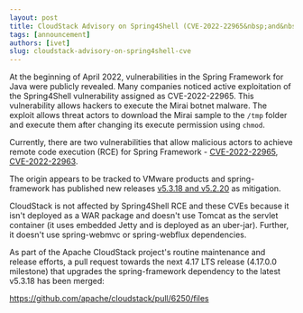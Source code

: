 ```yaml
---
layout: post
title: CloudStack Advisory on Spring4Shell (CVE-2022-22965&nbsp;and&nbsp;CVE-2022-22963)
tags: [announcement]
authors: [ivet]
slug: cloudstack-advisory-on-spring4shell-cve
---
```


At the beginning of April 2022, vulnerabilities in the Spring Framework for Java were publicly revealed. Many companies noticed active exploitation of the Spring4Shell vulnerability assigned as CVE-2022-22965. This vulnerability allows hackers to execute the Mirai botnet malware. The exploit allows threat actors to download the Mirai sample to the `/tmp` folder and execute them after changing its execute permission using `chmod`.

<!-- truncate -->

Currently, there are two vulnerabilities that allow malicious actors to achieve remote code execution (RCE) for Spring Framework - <a href="https://cve.mitre.org/cgi-bin/cvename.cgi?name=CVE-2022-22965" target="_blank" rel="noopener">CVE-2022-22965</a>, <a href="https://cve.mitre.org/cgi-bin/cvename.cgi?name=CVE-2022-22963" target="_blank" rel="noopener">CVE-2022-22963</a>.

The origin appears to be tracked to VMware products and spring-framework has published new releases <a href="https://spring.io/blog/2022/03/31/spring-framework-rce-early-announcement#am-i-impacted" target="_blank" rel="noopener">v5.3.18 and v5.2.20</a> as mitigation.

CloudStack is not affected by Spring4Shell RCE and these CVEs because it isn't deployed as a WAR package and doesn't use Tomcat as the servlet container (it uses embedded Jetty and is deployed as an uber-jar). Further, it doesn't use spring-webmvc or spring-webflux dependencies.

As part of the Apache CloudStack project's routine maintenance and release efforts, a pull request towards the next 4.17 LTS release (4.17.0.0 milestone) that upgrades the spring-framework dependency to the latest v5.3.18 has been merged:

<a href="https://github.com/apache/cloudstack/pull/6250/files" target="_blank" rel="noopener">https://github.com/apache/cloudstack/pull/6250/files</a>
